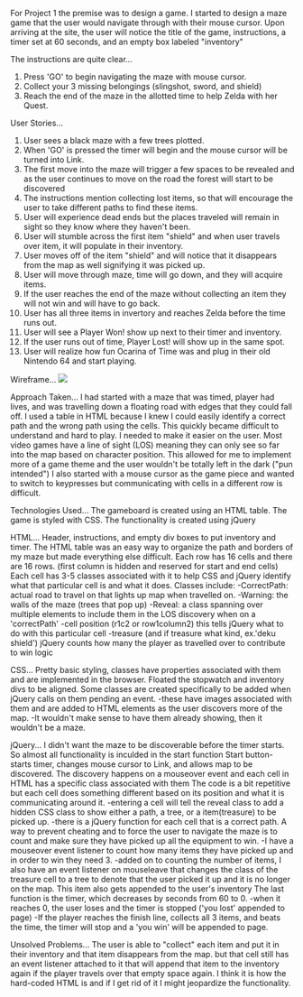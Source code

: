 For Project 1 the premise was to design a game.  I started to design a maze game that the user would navigate through with their mouse cursor. 
Upon arriving at the site, the user will notice the title of the game, instructions, a timer set at 60 seconds, and an empty box labeled "inventory"

The instructions are quite clear...
1. Press 'GO' to begin navigating the maze with mouse cursor. 
2. Collect your 3 missing belongings (slingshot, sword, and shield)
3. Reach the end of the maze in the allotted time to help Zelda with her Quest. 

User Stories...
1. User sees a black maze with a few trees plotted.
2. When 'GO' is pressed the timer will begin and the mouse cursor will be turned into Link.
3. The first move into the maze will trigger a few spaces to be revealed and as the user continues to move on the road the forest will start to be discovered 
4. The instructions mention collecting lost items, so that will encourage the user to take different paths to find these items. 
5. User will experience dead ends but the places traveled will remain in sight so they know where they haven't been.
6. User will stumble across the first item "shield" and when user travels over item, it will populate in their inventory.
7. User moves off of the item "shield" and will notice that it disappears from the map as well signifying it was picked up.
8. User will move through maze, time will go down, and they will acquire items.
9. If the user reaches the end of the maze without collecting an item they will not win and will have to go back.
10. User has all three items in invertory and reaches Zelda before the time runs out.
11. User will see a Player Won! show up next to their timer and inventory.
12. If the user runs out of time, Player Lost! will show up in the same spot.
13. User will realize how fun Ocarina of Time was and plug in their old Nintendo 64 and start playing.

Wireframe...
![](https://i.imgur.com/OIDGKTd.jpg)

Approach Taken...
I had started with a maze that was timed, player had lives, and was travelling down a floating road with edges that they could fall off.
I used a table in HTML because I knew I could easily identify a correct path and the wrong path using the cells.
This quickly became difficult to understand and hard to play. I needed to make it easier on the user. 
Most video games have a line of sight (LOS) meaning they can only see so far into the map based on character position. 
This allowed for me to implement more of a game theme and the user wouldn't be totally left in the dark ("pun intended")
I also started with a mouse cursor as the game piece and wanted to switch to keypresses but communicating with cells in a different row is difficult. 


Technologies Used...
The gameboard is created using an HTML table.
The game is styled with CSS.
The functionality is created using jQuery

  HTML...
  Header, instructions, and empty div boxes to put inventory and timer.
  The HTML table was an easy way to organize the path and borders of my maze but made everything else difficult.
  Each row has 16 cells and there are 16 rows. (first column is hidden and reserved for start and end cells)
  Each cell has 3-5 classes associated with it to help CSS and jQuery identify what that particular cell is and what it does.
  Classes include:
    -CorrectPath: actual road to travel on that lights up map when travelled on.
    -Warning: the walls of the maze (trees that pop up)
    -Reveal: a class spanning over multiple elements to include them in the LOS discovery when on a 'correctPath'
    -cell position (r1c2 or row1column2) this tells jQuery what to do with this particular cell
    -treasure (and if treasure what kind, ex.'deku shield') jQuery counts how many the player as travelled over to contribute to win logic
  
  CSS...
  Pretty basic styling, classes have properties associated with them and are implemented in the browser. 
  Floated the stopwatch and inventory divs to be aligned.
  Some classes are created specifically to be added when jQuery calls on them pending an event.
    -these have images associated with them and are added to HTML elements as the user discovers more of the map.
    -It wouldn't make sense to have them already showing, then it wouldn't be a maze.
    
  jQuery...
  I didn't want the maze to be discoverable before the timer starts. So almost all functionality is inculded in the start function
  Start button- starts timer, changes mouse cursor to Link, and allows map to be discovered.
  The discovery happens on a mouseover event and each cell in HTML has a specific class associated with them
  The code is a bit repetitive but each cell does something different based on its position and what it is communicating around it.
    -entering a cell will tell the reveal class to add a hidden CSS class to show either a path, a tree, or a item(treasure) to be picked up.
    -there is a jQuery function for each cell that is a correct path.
  A way to prevent cheating and to force the user to navigate the maze is to count and make sure they have picked up all the equipment to win.
    -I have a mouseover event listener to count how many items they have picked up and in order to win they need 3.
    -added on to counting the number of items, I also have an event listener on mouseleave that changes the class of the treasure cell to a tree 
     to denote that the user picked it up and it is no longer on the map. This item also gets appended to the user's inventory
  The last function is the timer, which decreases by seconds from 60 to 0.
    -when it reaches 0, the user loses and the timer is stopped ('you lost' appended to page)
    -If the player reaches the finish line, collects all 3 items, and beats the time, the timer will stop and a 'you win' will be appended to page.
   


Unsolved Problems...
The user is able to "collect" each item and put it in their inventory and that item disappears from the map.
but that cell still has an event listener attached to it that will append that item to the inventory again if the player travels over that empty space again.
I think it is how the hard-coded HTML is and if I get rid of it I might jeopardize the functionality. 







